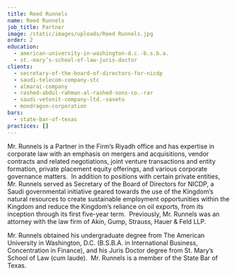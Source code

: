 ```yaml
---
title: Reed Runnels
name: Reed Runnels
job_title: Partner
image: /static/images/uploads/Reed Runnels.jpg
order: 2
education:
  - american-university-in-washington-d.c.-b.s.b.a.
  - st.-mary’s-school-of-law-juris-doctor
clients:
  - secretary-of-the-board-of-directors-for-nicdp
  - saudi-telecom-company-stc
  - almarai-company
  - rashed-abdul-rahman-al-rashed-sons-co.-rar
  - saudi-vetonit-company-ltd.-saveto
  - mondragon-corporation
bars:
  - state-bar-of-texas
practices: []
---
```

Mr. Runnels is a Partner in the Firm’s Riyadh office and has expertise in corporate law with an emphasis on mergers and acquisitions, vendor contracts and related negotiations, joint venture transactions and entity formation, private placement equity offerings, and various corporate governance matters.  In addition to positions with certain private entities, Mr. Runnels served as Secretary of the Board of Directors for NICDP, a Saudi governmental initiative geared towards the use of the Kingdom’s natural resources to create sustainable employment opportunities within the Kingdom and reduce the Kingdom’s reliance on oil exports, from its inception through its first five-year term.  Previously, Mr. Runnels was an attorney with the law firm of Akin, Gump, Strauss, Hauer & Feld LLP.

Mr. Runnels obtained his undergraduate degree from The American University in Washington, D.C. (B.S.B.A. in International Business, Concentration in Finance), and his Juris Doctor degree from St. Mary’s School of Law (cum laude).  Mr. Runnels is a member of the State Bar of Texas.
